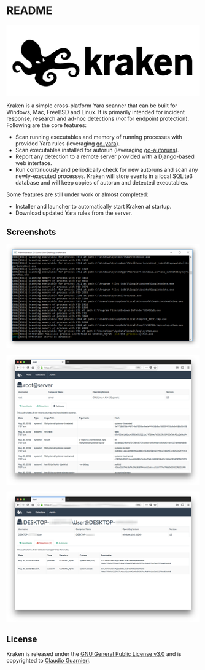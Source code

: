 # README

![](.gitbook/assets/kraken.png)

Kraken is a simple cross-platform Yara scanner that can be built for Windows, Mac, FreeBSD and Linux. It is primarily intended for incident response, research and ad-hoc detections \(_not_ for endpoint protection\). Following are the core features:

* Scan running executables and memory of running processes with provided Yara rules \(leveraging [go-yara](https://github.com/hillu/go-yara)\).
* Scan executables installed for autorun \(leveraging [go-autoruns](https://github.com/botherder/go-autoruns)\).
* Report any detection to a remote server provided with a Django-based web interface.
* Run continuously and periodically check for new autoruns and scan any newly-executed processes. Kraken will store events in a local SQLite3 database and will keep copies of autorun and detected executables.

Some features are still under work or almost completed:

* Installer and launcher to automatically start Kraken at startup.
* Download updated Yara rules from the server.

## Screenshots

![](.gitbook/assets/cmd.png)

![](.gitbook/assets/linux.png)

![](.gitbook/assets/windows.png)

## License

Kraken is released under the [GNU General Public License v3.0](https://github.com/botherder/kraken/tree/636a4f467228ea84df7162ed748c47469263b60b/LICENSE/README.md) and is copyrighted to [Claudio Guarnieri](https://nex.sx).
